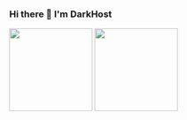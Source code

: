 
### Hi there 👋 I'm DarkHost
 <img src="https://github-readme-stats.vercel.app/api?username=DarkHoust&theme=nord" height="150"/>
 <img src="https://github-readme-stats.vercel.app/api/top-langs?username=DarkHoust&locale=en&theme=nord&layout=compact&card_width=400" height="150"/>
